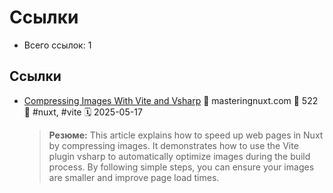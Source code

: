 # Ссылки

- Всего ссылок: 1

## Ссылки

- [Compressing Images With Vite and Vsharp](https://masteringnuxt.com/blog/compressing-images-with-vite-and-vsharp?ck_subscriber_id=2108193410&utm_campaign=%F0%9F%94%A5+(&utm_medium=email&utm_source=convertkit#214)%20Component%20Metadata,%20Smooth%20Dragging,%20and%20Conditionally%20Rendering%20Slots%20-%2017366125) 👤 masteringnuxt.com 💬 522 🔖 #nuxt, #vite 🗓️ 2025-05-17
    > **Резюме:** This article explains how to speed up web pages in Nuxt by compressing images. It demonstrates how to use the Vite plugin vsharp to automatically optimize images during the build process. By following simple steps, you can ensure your images are smaller and improve page load times.
